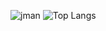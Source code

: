![jman](https://github-readme-stats.vercel.app/api?username=Jman&count_private=true&show_icons=true&theme=dark)
![Top Langs](https://github-readme-stats.vercel.app/api/top-langs/?username=Jman&layout=compact)
